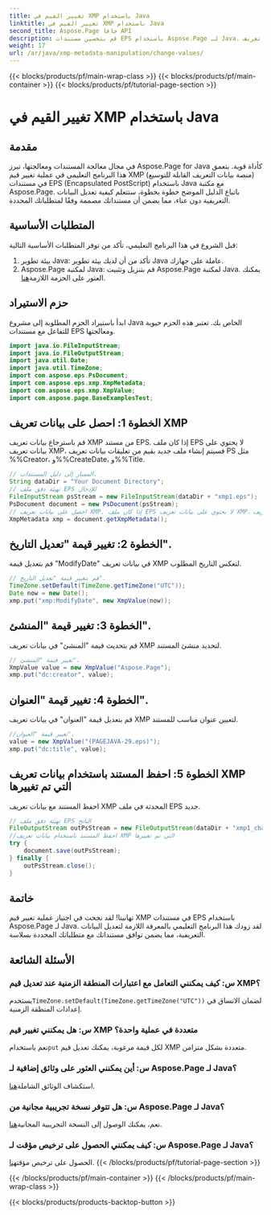 ```yaml
---
title: تغيير القيم في XMP باستخدام Java
linktitle: تغيير القيم في XMP باستخدام Java
second_title: Aspose.Page جافا API
description: قم بتحسين مستندات EPS باستخدام Aspose.Page لـ Java. قم بتعديل بيانات تعريف XMP بسهولة للحصول على محتوى مخصص واحترافي. #تطوير جافا
weight: 17
url: /ar/java/xmp-metadata-manipulation/change-values/
---
```


{{< blocks/products/pf/main-wrap-class >}}
{{< blocks/products/pf/main-container >}}
{{< blocks/products/pf/tutorial-page-section >}}

# تغيير القيم في XMP باستخدام Java

## مقدمة
في مجال معالجة المستندات ومعالجتها، تبرز Aspose.Page for Java كأداة قوية. يتعمق هذا البرنامج التعليمي في عملية تغيير قيم XMP (منصة بيانات التعريف القابلة للتوسيع) في مستندات EPS (Encapsulated PostScript) باستخدام Java مع مكتبة Aspose.Page. باتباع الدليل الموضح خطوة بخطوة، ستتعلم كيفية تعديل البيانات التعريفية دون عناء، مما يضمن أن مستنداتك مصممة وفقًا لمتطلباتك المحددة.
## المتطلبات الأساسية
قبل الشروع في هذا البرنامج التعليمي، تأكد من توفر المتطلبات الأساسية التالية:
1. بيئة تطوير Java: تأكد من أن لديك بيئة تطوير Java عاملة على جهازك.
2.  Aspose.Page لمكتبة Java: قم بتنزيل وتثبيت Aspose.Page لمكتبة Java. يمكنك العثور على الحزمة اللازمة[هنا](https://releases.aspose.com/page/java/).
## حزم الاستيراد
ابدأ باستيراد الحزم المطلوبة إلى مشروع Java الخاص بك. تعتبر هذه الحزم حيوية للتفاعل مع مستندات EPS ومعالجتها.
```java
import java.io.FileInputStream;
import java.io.FileOutputStream;
import java.util.Date;
import java.util.TimeZone;
import com.aspose.eps.PsDocument;
import com.aspose.eps.xmp.XmpMetadata;
import com.aspose.eps.xmp.XmpValue;
import com.aspose.page.BaseExamplesTest;
```
## الخطوة 1: احصل على بيانات تعريف XMP
قم باسترجاع بيانات تعريف XMP من مستند EPS. إذا كان ملف EPS لا يحتوي على بيانات تعريف XMP، فسيتم إنشاء ملف جديد بقيم من تعليقات بيانات تعريف PS مثل %%Creator، و%%CreateDate، و%%Title.
```java
// المسار إلى دليل المستندات.
String dataDir = "Your Document Directory";
// تهيئة دفق ملف EPS للإدخال
FileInputStream psStream = new FileInputStream(dataDir + "xmp1.eps");
PsDocument document = new PsDocument(psStream);
// احصل على بيانات تعريف XMP. إذا كان ملف EPS لا يحتوي على بيانات تعريف XMP، فسيتم إنشاء ملف جديد بقيم من تعليقات بيانات تعريف PS
XmpMetadata xmp = document.getXmpMetadata();
```
## الخطوة 2: تغيير قيمة "تعديل التاريخ".
قم بتعديل قيمة "ModifyDate" في بيانات تعريف XMP لتعكس التاريخ المطلوب.
```java
// قم بتغيير قيمة "تعديل التاريخ".
TimeZone.setDefault(TimeZone.getTimeZone("UTC"));
Date now = new Date();
xmp.put("xmp:ModifyDate", new XmpValue(now));
```
## الخطوة 3: تغيير قيمة "المنشئ".
قم بتحديث قيمة "المنشئ" في بيانات تعريف XMP لتحديد منشئ المستند.
```java
// تغيير قيمة "المنشئ".
XmpValue value = new XmpValue("Aspose.Page");
xmp.put("dc:creator", value);
```
## الخطوة 4: تغيير قيمة "العنوان".
قم بتعديل قيمة "العنوان" في بيانات تعريف XMP لتعيين عنوان مناسب للمستند.
```java
//تغيير قيمة "العنوان".
value = new XmpValue("(PAGEJAVA-29.eps)");
xmp.put("dc:title", value);
```
## الخطوة 5: احفظ المستند باستخدام بيانات تعريف XMP التي تم تغييرها
احفظ المستند مع بيانات تعريف XMP المحدثة في ملف EPS جديد.
```java
// تهيئة دفق ملف EPS الناتج
FileOutputStream outPsStream = new FileOutputStream(dataDir + "xmp1_changed.eps");
//احفظ المستند باستخدام بيانات تعريف XMP التي تم تغييرها
try {
    document.save(outPsStream);
} finally {
    outPsStream.close();
}
```
## خاتمة
تهانينا! لقد نجحت في اجتياز عملية تغيير قيم XMP في مستندات EPS باستخدام Aspose.Page لـ Java. لقد زودك هذا البرنامج التعليمي بالمعرفة اللازمة لتعديل البيانات التعريفية، مما يضمن توافق مستنداتك مع متطلباتك المحددة بسلاسة.
## الأسئلة الشائعة
### س: كيف يمكنني التعامل مع اعتبارات المنطقة الزمنية عند تعديل قيم XMP؟
 يستخدم`TimeZone.setDefault(TimeZone.getTimeZone("UTC"))` لضمان الاتساق في إعدادات المنطقة الزمنية.
### س: هل يمكنني تغيير قيم XMP متعددة في عملية واحدة؟
 نعم باستخدام`put` لكل قيمة مرغوبة، يمكنك تعديل قيم XMP متعددة بشكل متزامن.
### س: أين يمكنني العثور على وثائق إضافية لـ Aspose.Page لـ Java؟
 استكشاف الوثائق الشاملة[هنا](https://reference.aspose.com/page/java/).
### س: هل تتوفر نسخة تجريبية مجانية من Aspose.Page لـ Java؟
 نعم، يمكنك الوصول إلى النسخة التجريبية المجانية[هنا](https://releases.aspose.com/).
### س: كيف يمكنني الحصول على ترخيص مؤقت لـ Aspose.Page لـ Java؟
 الحصول على ترخيص مؤقت[هنا](https://purchase.aspose.com/temporary-license/).
{{< /blocks/products/pf/tutorial-page-section >}}

{{< /blocks/products/pf/main-container >}}
{{< /blocks/products/pf/main-wrap-class >}}

{{< blocks/products/products-backtop-button >}}
